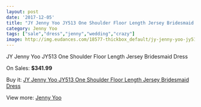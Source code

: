```yaml
---
layout: post
date: '2017-12-05'
title: "JY Jenny Yoo JY513 One Shoulder Floor Length Jersey Bridesmaid Dress"
category: Jenny Yoo
tags: ["sale","dress","jenny","wedding","crazy"]
image: http://img.eudances.com/18577-thickbox_default/jy-jenny-yoo-jy513-one-shoulder-floor-length-jersey-bridesmaid-dress.jpg
---
```

JY Jenny Yoo JY513 One Shoulder Floor Length Jersey Bridesmaid Dress

On Sales: **$341.99**
<a href="https://www.eudances.com/en/jenny-yoo/5503-jy-jenny-yoo-jy513-one-shoulder-floor-length-jersey-bridesmaid-dress.html"><amp-img layout="responsive" width="600" height="600" src="//img.eudances.com/18577-thickbox_default/jy-jenny-yoo-jy513-one-shoulder-floor-length-jersey-bridesmaid-dress.jpg" alt="JY Jenny Yoo JY513 One Shoulder Floor Length Jersey Bridesmaid Dress 0" /></a>
<a href="https://www.eudances.com/en/jenny-yoo/5503-jy-jenny-yoo-jy513-one-shoulder-floor-length-jersey-bridesmaid-dress.html"><amp-img layout="responsive" width="600" height="600" src="//img.eudances.com/18578-thickbox_default/jy-jenny-yoo-jy513-one-shoulder-floor-length-jersey-bridesmaid-dress.jpg" alt="JY Jenny Yoo JY513 One Shoulder Floor Length Jersey Bridesmaid Dress 1" /></a>

Buy it: [JY Jenny Yoo JY513 One Shoulder Floor Length Jersey Bridesmaid Dress](https://www.eudances.com/en/jenny-yoo/5503-jy-jenny-yoo-jy513-one-shoulder-floor-length-jersey-bridesmaid-dress.html "JY Jenny Yoo JY513 One Shoulder Floor Length Jersey Bridesmaid Dress")

View more: [Jenny Yoo](https://www.eudances.com/en/63-Jenny-Yoo "Jenny Yoo")